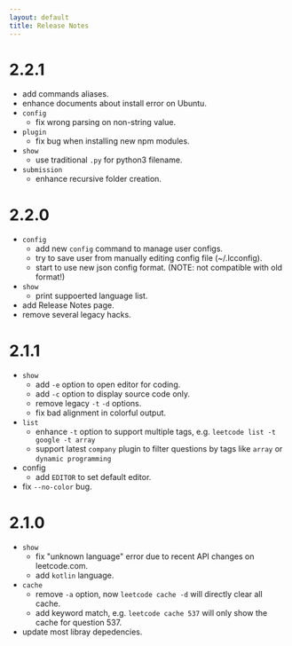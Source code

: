 ```yaml
---
layout: default
title: Release Notes
---
```

# 2.2.1

* add commands aliases.
* enhance documents about install error on Ubuntu.
* `config`
	* fix wrong parsing on non-string value.
* `plugin`
	* fix bug when installing new npm modules.
* `show`
	* use traditional `.py` for python3 filename.
* `submission`
	* enhance recursive folder creation.

# 2.2.0

* `config`
	* add new `config` command to manage user configs.
	* try to save user from manually editing config file (~/.lcconfig).
	* start to use new json config format. (NOTE: not compatible with old format!)
* `show`
	* print suppoerted language list.
* add Release Notes page.
* remove several legacy hacks.

# 2.1.1
* `show`
	* add `-e` option to open editor for coding.
	* add `-c` option to display source code only.
	* remove legacy `-t` `-d` options.
	* fix bad alignment in colorful output.
* `list`
	* enhance `-t` option to support multiple tags, e.g. `leetcode list -t google -t array`
	* support latest `company` plugin to filter questions by tags like `array` or `dynamic programming`
* config
	* add `EDITOR` to set default editor.
* fix `--no-color` bug.


# 2.1.0
* `show`
	* fix "unknown language" error due to recent API changes on leetcode.com.
	* add `kotlin` language.
* `cache`
	* remove `-a` option, now `leetcode cache -d` will directly clear all cache.
	* add keyword match, e.g. `leetcode cache 537` will only show the cache for question 537.
* update most libray depedencies.
